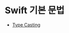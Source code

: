 # Swift 기본 문법



* [Type Casting](https://github.com/loveapplepi/TIL/blob/master/Swift/TypeCasting.md)

